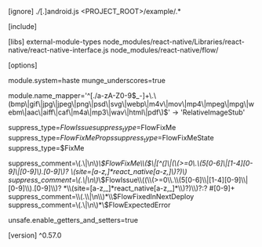 [ignore]
.*/*[.]android.js
<PROJECT_ROOT>/example/.*

[include]

[libs]
external-module-types
node_modules/react-native/Libraries/react-native/react-native-interface.js
node_modules/react-native/flow/

[options]

module.system=haste
munge_underscores=true

module.name_mapper='^[./a-zA-Z0-9$_-]+\.\(bmp\|gif\|jpg\|jpeg\|png\|psd\|svg\|webp\|m4v\|mov\|mp4\|mpeg\|mpg\|webm\|aac\|aiff\|caf\|m4a\|mp3\|wav\|html\|pdf\)$' -> 'RelativeImageStub'

suppress_type=$FlowIssue
suppress_type=$FlowFixMe
suppress_type=$FlowFixMeProps
suppress_type=$FlowFixMeState
suppress_type=$FixMe

suppress_comment=\\(.\\|\n\\)*\\$FlowFixMe\\($\\|[^(]\\|(\\(>=0\\.\\(5[0-6]\\|[1-4][0-9]\\|[0-9]\\).[0-9]\\)? *\\(site=[a-z,_]*react_native[a-z,_]*\\)?)\\)
suppress_comment=\\(.\\|\n\\)*\\$FlowIssue\\((\\(>=0\\.\\(5[0-6]\\|[1-4][0-9]\\|[0-9]\\).[0-9]\\)? *\\(site=[a-z,_]*react_native[a-z,_]*\\)?)\\)?:? #[0-9]+
suppress_comment=\\(.\\|\n\\)*\\$FlowFixedInNextDeploy
suppress_comment=\\(.\\|\n\\)*\\$FlowExpectedError

unsafe.enable_getters_and_setters=true

[version]
^0.57.0
